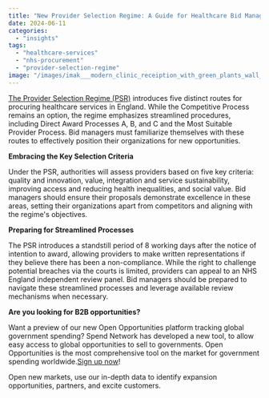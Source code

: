 ```yaml
---
title: "New Provider Selection Regime: A Guide for Healthcare Bid Managers"
date: 2024-06-11
categories: 
  - "insights"
tags: 
  - "healthcare-services"
  - "nhs-procurement"
  - "provider-selection-regime"
image: "/images/imak___modern_clinic_receiption_with_green_plants_wall_Captured_6be83c1f-dd4f-4157-95e9-879a94732b70.png"
---
```


[The Provider Selection Regime (PSR)](https://www.legislation.gov.uk/ukdsi/2023/9780348252613/schedule/1) introduces five distinct routes for procuring healthcare services in England. While the Competitive Process remains an option, the regime emphasizes streamlined procedures, including Direct Award Processes A, B, and C and the Most Suitable Provider Process. Bid managers must familiarize themselves with these routes to effectively position their organizations for new opportunities.

**Embracing the Key Selection Criteria**

Under the PSR, authorities will assess providers based on five key criteria: quality and innovation, value, integration and service sustainability, improving access and reducing health inequalities, and social value. Bid managers should ensure their proposals demonstrate excellence in these areas, setting their organizations apart from competitors and aligning with the regime's objectives.

**Preparing for Streamlined Processes**

The PSR introduces a standstill period of 8 working days after the notice of intention to award, allowing providers to make written representations if they believe there has been a non-compliance. While the right to challenge potential breaches via the courts is limited, providers can appeal to an NHS England independent review panel. Bid managers should be prepared to navigate these streamlined processes and leverage available review mechanisms when necessary.

**Are you looking for B2B opportunities?**

Want a preview of our new Open Opportunities platform tracking global government spending? Spend Network has developed a new tool, to allow easy access to global opportunities to sell to governments. Open Opportunities is the most comprehensive tool on the market for government spending worldwide.[Sign up now](https://www.openopps.com/)!

Open new markets, use our in-depth data to identify expansion opportunities, partners, and excite customers.
